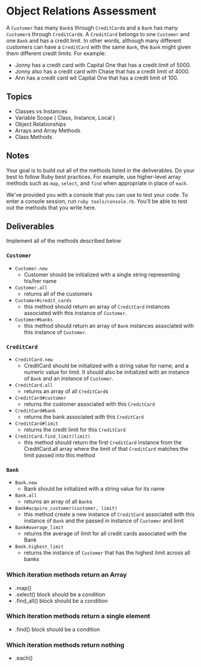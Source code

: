 # Object Relations Assessment

A `Customer` has many `Bank`s through `CreditCard`s and a `Bank` has many `Customer`s through `CreditCard`s. A `CreditCard` belongs to one `Customer` and one `Bank` and has a credit limit. In other words, although many different customers can have a `CreditCard` with the same `Bank`, the `Bank` might given them different credit limits. For example:
+ Jonny has a credit card with Capital One that has a credit limit of 5000.
+ Jonny also has a credit card with Chase that has a credit limit of 4000.
+ Ann has a credit card wit Capital One that has a credit limit of 100.

## Topics

- Classes vs Instances
- Variable Scope ( Class, Instance, Local )
- Object Relationships
- Arrays and Array Methods
- Class Methods

## Notes

Your goal is to build out all of the methods listed in the deliverables. Do your best to follow Ruby best practices. For example, use higher-level array methods such as `map`, `select`, and `find` when appropriate in place of `each`.

We've provided you with a console that you can use to test your code. To enter a console session, run `ruby tools/console.rb`. You'll be able to test out the methods that you write here.

## Deliverables

Implement all of the methods described below

### `Customer`

+ `Customer.new`
  + Customer should be initialized with a single string representing his/her name
+ `Customer.all`
  + returns all of the customers
+ `Customer#credit_cards`
  + this method should return an array of `CreditCard` instances associated with this instance of `Customer`.
+ `Customer#banks`
  + this method should return an array of `Bank` instances associated with this instance of `Customer`.

### `CreditCard`

+ `CreditCard.new`
  + CreditCard should be initialized with a string value for name, and a numeric value for limit. It should also be initialized with an instance of `Bank` and an instance of `Customer`.
+ `CreditCard.all`
  + returns an array of all `CreditCard`s
+ `CreditCard#customer`
  + returns the customer associated with this `CreditCard`
+ `CreditCard#bank`
  + returns the bank associated with this `CreditCard`
+ `CreditCard#limit`
  + returns the credit limit for this `CreditCard`
+ `CreditCard.find_limit(limit)`
  + this method should return the first `CreditCard` instance from the CreditCard.all array where the limit of that `CreditCard` matches the limit passed into this method

### `Bank`
+ `Bank.new`
  + Bank should be initialized with a string value for its name
+ `Bank.all`
  + returns an array of all `Bank`s
+ `Bank#acquire_customer(customer, limit)`
  + this method create a new instance of `CreditCard` associated with this instance of `Bank` and the passed in instance of `Customer` and limit
+ `Bank#average_limit`
  + returns the average of limit for all credit cards associated with the Bank
+ `Bank.highest_limit`
  + returns the instance of `Customer` that has the highest limit across all banks


### Which iteration methods return an Array
 - .map()
 - .select() block should be a condition
 - .find_all() block should be a condition


### Which iteration methods return a single element
 - .find() block should be a condition


### Which iteration methods return nothing
 - .each()
